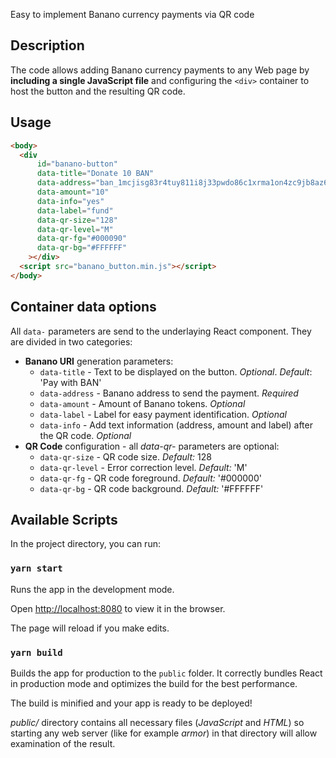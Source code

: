 Easy to implement Banano currency payments via QR code

## Description

The code allows adding Banano currency payments to any Web page by **including a single JavaScript file** and configuring the `<div>` container to host the button and the resulting QR code.

## Usage

```html
<body>
  <div
      id="banano-button"
      data-title="Donate 10 BAN"
      data-address="ban_1mcjisg83r4tuy811i8j33pwdo86c1xrma1on4zc9jb8az6q1qow1xz33qar"
      data-amount="10"
      data-info="yes"
      data-label="fund"
      data-qr-size="128"
      data-qr-level="M"
      data-qr-fg="#000090"
      data-qr-bg="#FFFFFF"
    ></div>
  <script src="banano_button.min.js"></script>
</body>
```

## Container data options

All `data-` parameters are send to the underlaying React component. They are divided in two categories:

* **Banano URI** generation parameters:
  * `data-title` - Text to be displayed on the button. *Optional*. *Default*: 'Pay with BAN'
  * `data-address` - Banano address to send the payment. *Required*
  * `data-amount` - Amount of Banano tokens. *Optional*
  * `data-label` - Label for easy payment identification. *Optional*
  * `data-info` - Add text information (address, amount and label) after the QR code. *Optional*
* **QR Code** configuration - all *data-qr-* parameters are optional:
  * `data-qr-size` - QR code size. *Default:* 128
  * `data-qr-level` - Error correction level. *Default:* 'M'
  * `data-qr-fg` - QR code foreground. *Default:* '#000000'
  * `data-qr-bg` - QR code background. *Default:* '#FFFFFF'

## Available Scripts

In the project directory, you can run:

### `yarn start`

Runs the app in the development mode.

Open [http://localhost:8080](http://localhost:8080) to view it in the browser.

The page will reload if you make edits.

### `yarn build`

Builds the app for production to the `public` folder.
It correctly bundles React in production mode and optimizes the build for the best performance.

The build is minified and your app is ready to be deployed!

*public/* directory contains all necessary files (*JavaScript* and *HTML*) so starting any web server (like for example *armor*) in that directory will allow examination of the result.